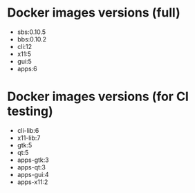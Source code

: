 # Docker images versions (full)

* sbs:0.10.5
* bbs:0.10.2
* cli:12
* x11:5
* gui:5
* apps:6

# Docker images versions (for CI testing)

* cli-lib:6
* x11-lib:7
* gtk:5
* qt:5
* apps-gtk:3
* apps-qt:3
* apps-gui:4
* apps-x11:2
